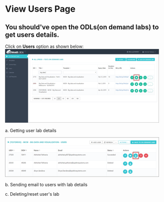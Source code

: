 # View Users Page
## You should've open the ODLs(on demand labs) to get users details.
Click on **Users** option as shown below:
![](images/user21.png)

a. Getting user lab details

![](images/labstatus1.png)

b. Sending email to users with lab details


c. Deleting/reset user's lab
